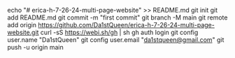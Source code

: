 echo "# erica-h-7-26-24-multi-page-website" >> README.md
git init
git add README.md
git commit -m "first commit"
git branch -M main
git remote add origin https://github.com/Da1stQueen/erica-h-7-26-24-multi-page-website.git
curl -sS https://webi.sh/gh | sh
gh auth login
git config user.name "Da1stQueen"
git config user.email "da1stqueen@gmail.com"
git push -u origin main